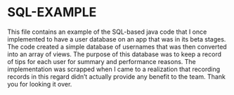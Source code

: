 # SQL-EXAMPLE

This file contains an example of the SQL-based java code that I once implemented to have a user database on an app that was in its beta stages. The code created a simple database of usernames that was then converted into an array of views. The purpose of this database was to keep a record of tips for each user for summary and performance reasons. The implementation was scrapped when I came to a realization that recording records in this regard didn’t actually provide any benefit to the team.
Thank you for looking it over.
